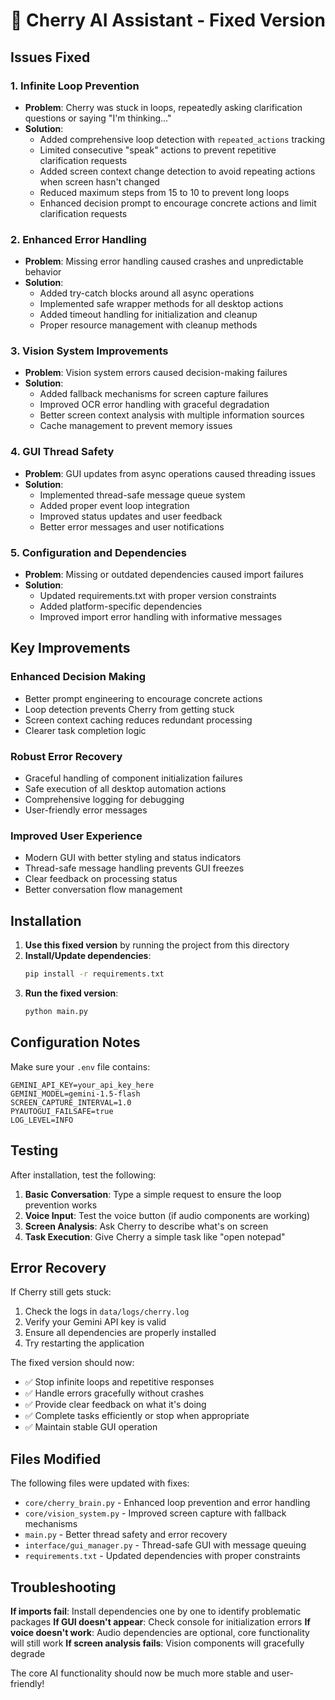 # 🍒 Cherry AI Assistant - Fixed Version

## Issues Fixed

### 1. **Infinite Loop Prevention**
- **Problem**: Cherry was stuck in loops, repeatedly asking clarification questions or saying "I'm thinking..."
- **Solution**: 
  - Added comprehensive loop detection with `repeated_actions` tracking
  - Limited consecutive "speak" actions to prevent repetitive clarification requests
  - Added screen context change detection to avoid repeating actions when screen hasn't changed
  - Reduced maximum steps from 15 to 10 to prevent long loops
  - Enhanced decision prompt to encourage concrete actions and limit clarification requests

### 2. **Enhanced Error Handling**
- **Problem**: Missing error handling caused crashes and unpredictable behavior
- **Solution**:
  - Added try-catch blocks around all async operations
  - Implemented safe wrapper methods for all desktop actions
  - Added timeout handling for initialization and cleanup
  - Proper resource management with cleanup methods

### 3. **Vision System Improvements**
- **Problem**: Vision system errors caused decision-making failures
- **Solution**:
  - Added fallback mechanisms for screen capture failures
  - Improved OCR error handling with graceful degradation
  - Better screen context analysis with multiple information sources
  - Cache management to prevent memory issues

### 4. **GUI Thread Safety**
- **Problem**: GUI updates from async operations caused threading issues
- **Solution**:
  - Implemented thread-safe message queue system
  - Added proper event loop integration
  - Improved status updates and user feedback
  - Better error messages and user notifications

### 5. **Configuration and Dependencies**
- **Problem**: Missing or outdated dependencies caused import failures
- **Solution**:
  - Updated requirements.txt with proper version constraints
  - Added platform-specific dependencies
  - Improved import error handling with informative messages

## Key Improvements

### Enhanced Decision Making
- Better prompt engineering to encourage concrete actions
- Loop detection prevents Cherry from getting stuck
- Screen context caching reduces redundant processing
- Clearer task completion logic

### Robust Error Recovery
- Graceful handling of component initialization failures
- Safe execution of all desktop automation actions
- Comprehensive logging for debugging
- User-friendly error messages

### Improved User Experience
- Modern GUI with better styling and status indicators
- Thread-safe message handling prevents GUI freezes
- Clear feedback on processing status
- Better conversation flow management

## Installation

1. **Use this fixed version** by running the project from this directory
2. **Install/Update dependencies**:
   ```bash
   pip install -r requirements.txt
   ```
3. **Run the fixed version**:
   ```bash
   python main.py
   ```

## Configuration Notes

Make sure your `.env` file contains:
```env
GEMINI_API_KEY=your_api_key_here
GEMINI_MODEL=gemini-1.5-flash
SCREEN_CAPTURE_INTERVAL=1.0
PYAUTOGUI_FAILSAFE=true
LOG_LEVEL=INFO
```

## Testing

After installation, test the following:

1. **Basic Conversation**: Type a simple request to ensure the loop prevention works
2. **Voice Input**: Test the voice button (if audio components are working)
3. **Screen Analysis**: Ask Cherry to describe what's on screen
4. **Task Execution**: Give Cherry a simple task like "open notepad"

## Error Recovery

If Cherry still gets stuck:
1. Check the logs in `data/logs/cherry.log`
2. Verify your Gemini API key is valid
3. Ensure all dependencies are properly installed
4. Try restarting the application

The fixed version should now:
- ✅ Stop infinite loops and repetitive responses
- ✅ Handle errors gracefully without crashes
- ✅ Provide clear feedback on what it's doing
- ✅ Complete tasks efficiently or stop when appropriate
- ✅ Maintain stable GUI operation

## Files Modified

The following files were updated with fixes:
- `core/cherry_brain.py` - Enhanced loop prevention and error handling
- `core/vision_system.py` - Improved screen capture with fallback mechanisms
- `main.py` - Better thread safety and error recovery
- `interface/gui_manager.py` - Thread-safe GUI with message queuing
- `requirements.txt` - Updated dependencies with proper constraints

## Troubleshooting

**If imports fail**: Install dependencies one by one to identify problematic packages
**If GUI doesn't appear**: Check console for initialization errors
**If voice doesn't work**: Audio dependencies are optional, core functionality will still work
**If screen analysis fails**: Vision components will gracefully degrade

The core AI functionality should now be much more stable and user-friendly!